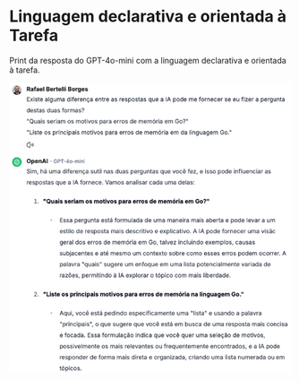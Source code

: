 # Linguagem declarativa e orientada à Tarefa

Print da resposta do GPT-4o-mini com a linguagem declarativa e orientada à tarefa.

![Diferença de respostas](./assets/gpt-4o-mini-diferenca-de-respostas.png)
